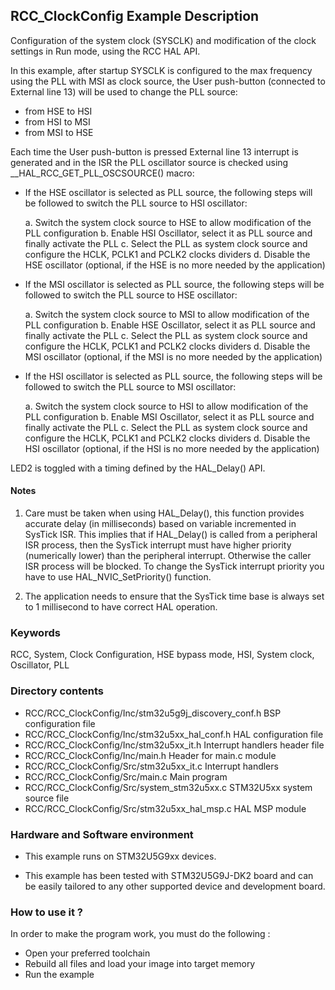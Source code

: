 ## <b>RCC_ClockConfig Example Description</b>

Configuration of the system clock (SYSCLK) and modification of the clock settings in Run mode, using the RCC HAL API.

In this example, after startup SYSCLK is configured to the max frequency using the PLL with
MSI as clock source, the User push-button (connected to External line 13) will be
used to change the PLL source:

- from HSE to HSI
- from HSI to MSI
- from MSI to HSE

Each time the User push-button is pressed External line 13 interrupt is generated and in the ISR
the PLL oscillator source is checked using __HAL_RCC_GET_PLL_OSCSOURCE() macro:

- If the HSE oscillator is selected as PLL source, the following steps will be followed to switch
   the PLL source to HSI oscillator:

     a. Switch the system clock source to HSE to allow modification of the PLL configuration
     b. Enable HSI Oscillator, select it as PLL source and finally activate the PLL
     c. Select the PLL as system clock source and configure the HCLK, PCLK1 and PCLK2 clocks dividers
     d. Disable the HSE oscillator (optional, if the HSE is no more needed by the application)

- If the MSI oscillator is selected as PLL source, the following steps will be followed to switch
   the PLL source to HSE oscillator:

     a. Switch the system clock source to MSI to allow modification of the PLL configuration
     b. Enable HSE Oscillator, select it as PLL source and finally activate the PLL
     c. Select the PLL as system clock source and configure the HCLK, PCLK1 and PCLK2 clocks dividers
     d. Disable the MSI oscillator (optional, if the MSI is no more needed by the application)

- If the HSI oscillator is selected as PLL source, the following steps will be followed to switch
   the PLL source to MSI oscillator:

     a. Switch the system clock source to HSI to allow modification of the PLL configuration
     b. Enable MSI Oscillator, select it as PLL source and finally activate the PLL
     c. Select the PLL as system clock source and configure the HCLK, PCLK1 and PCLK2 clocks dividers
     d. Disable the HSI oscillator (optional, if the HSI is no more needed by the application)

LED2 is toggled with a timing defined by the HAL_Delay() API.

#### <b>Notes</b>

 1. Care must be taken when using HAL_Delay(), this function provides accurate delay (in milliseconds)
    based on variable incremented in SysTick ISR. This implies that if HAL_Delay() is called from
    a peripheral ISR process, then the SysTick interrupt must have higher priority (numerically lower)
    than the peripheral interrupt. Otherwise the caller ISR process will be blocked.
    To change the SysTick interrupt priority you have to use HAL_NVIC_SetPriority() function.

 2. The application needs to ensure that the SysTick time base is always set to 1 millisecond
    to have correct HAL operation.

### <b>Keywords</b>

RCC, System, Clock Configuration, HSE bypass mode, HSI, System clock, Oscillator, PLL

### <b>Directory contents</b>

  - RCC/RCC_ClockConfig/Inc/stm32u5g9j_discovery_conf.h     BSP configuration file
  - RCC/RCC_ClockConfig/Inc/stm32u5xx_hal_conf.h    HAL configuration file
  - RCC/RCC_ClockConfig/Inc/stm32u5xx_it.h          Interrupt handlers header file
  - RCC/RCC_ClockConfig/Inc/main.h                  Header for main.c module
  - RCC/RCC_ClockConfig/Src/stm32u5xx_it.c          Interrupt handlers
  - RCC/RCC_ClockConfig/Src/main.c                  Main program
  - RCC/RCC_ClockConfig/Src/system_stm32u5xx.c      STM32U5xx system source file
  - RCC/RCC_ClockConfig/Src/stm32u5xx_hal_msp.c     HAL MSP module

### <b>Hardware and Software environment</b> 

  - This example runs on STM32U5G9xx devices.

  - This example has been tested with STM32U5G9J-DK2
    board and can be easily tailored to any other supported device
    and development board.

### <b>How to use it ?</b> 

In order to make the program work, you must do the following :

 - Open your preferred toolchain
 - Rebuild all files and load your image into target memory
 - Run the example
